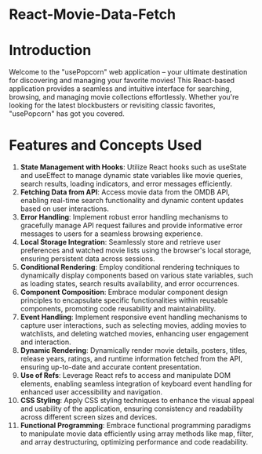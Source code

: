 # React-Movie-Data-Fetch
# Introduction
Welcome to the "usePopcorn" web application – your ultimate destination for discovering and managing your favorite movies! This React-based application provides a seamless and intuitive interface for searching, browsing, and managing movie collections effortlessly. Whether you're looking for the latest blockbusters or revisiting classic favorites, "usePopcorn" has got you covered.

# Features and Concepts Used
1. **State Management with Hooks**: Utilize React hooks such as useState and useEffect to manage dynamic state variables like movie queries, search results, loading indicators, and error messages efficiently.
2. **Fetching Data from API**: Access movie data from the OMDB API, enabling real-time search functionality and dynamic content updates based on user interactions.
3. **Error Handling**: Implement robust error handling mechanisms to gracefully manage API request failures and provide informative error messages to users for a seamless browsing experience.
4. **Local Storage Integration**: Seamlessly store and retrieve user preferences and watched movie lists using the browser's local storage, ensuring persistent data across sessions.
5. **Conditional Rendering**: Employ conditional rendering techniques to dynamically display components based on various state variables, such as loading states, search results availability, and error occurrences.
6. **Component Composition**: Embrace modular component design principles to encapsulate specific functionalities within reusable components, promoting code reusability and maintainability.
7. **Event Handling**: Implement responsive event handling mechanisms to capture user interactions, such as selecting movies, adding movies to watchlists, and deleting watched movies, enhancing user engagement and interaction.
8. **Dynamic Rendering**: Dynamically render movie details, posters, titles, release years, ratings, and runtime information fetched from the API, ensuring up-to-date and accurate content presentation.
9. **Use of Refs**: Leverage React refs to access and manipulate DOM elements, enabling seamless integration of keyboard event handling for enhanced user accessibility and navigation.
10. **CSS Styling**: Apply CSS styling techniques to enhance the visual appeal and usability of the application, ensuring consistency and readability across different screen sizes and devices.
11. **Functional Programming**: Embrace functional programming paradigms to manipulate movie data efficiently using array methods like map, filter, and array destructuring, optimizing performance and code readability.

